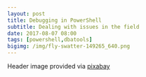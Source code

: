 ```yaml
---
layout: post
title: Debugging in PowerShell
subtitle: Dealing with issues in the field
date: 2017-08-07 08:00
tags: [powershell,dbatools]
bigimg: /img/fly-swatter-149265_640.png
---
```




Header image provided via [pixabay](https://pixabay.com/en/fly-swatter-flyswatter-fly-flap-bug-149265/)